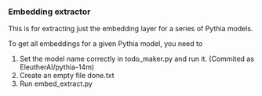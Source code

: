 ### Embedding extractor

This is for extracting just the embedding layer for a series of Pythia models.

To get all embeddings for a given Pythia model, you need to

1) Set the model name correctly in todo_maker.py and run it. (Commited as EleutherAI/pythia-14m)
2) Create an empty file done.txt
3) Run embed_extract.py


